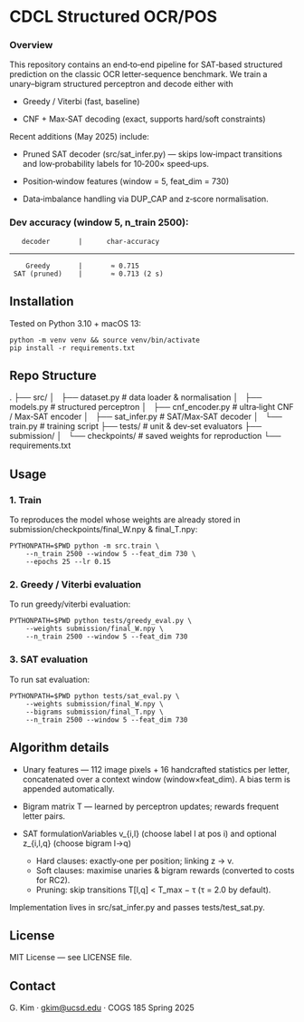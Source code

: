 # CDCL Structured OCR/POS

### Overview
This repository contains an end‑to‑end pipeline for SAT‑based structured prediction on the classic OCR letter‑sequence benchmark.  We train a unary–bigram structured perceptron and decode either with

- Greedy / Viterbi (fast, baseline)

- CNF + Max‑SAT decoding (exact, supports hard/soft constraints)

Recent additions (May 2025) include:

- Pruned SAT decoder (src/sat_infer.py) — skips low‑impact transitions and low‑probability labels for 10‑200× speed‑ups.

- Position‑window features (window = 5, feat_dim = 730)

- Data‑imbalance handling via DUP_CAP and z‑score normalisation.

### Dev accuracy (window 5, n_train 2500):
       decoder       |      char‑accuracy
---------------------------------------------
        Greedy       |       ≈ 0.715
     SAT (pruned)    |       ≈ 0.713 (2 s)


## Installation
Tested on Python 3.10 + macOS 13: 
```
python -m venv venv && source venv/bin/activate
pip install -r requirements.txt
```

## Repo Structure
.
├── src/
│   ├── dataset.py        # data loader & normalisation
│   ├── models.py         # structured perceptron
│   ├── cnf_encoder.py    # ultra‑light CNF / Max‑SAT encoder
│   ├── sat_infer.py      # SAT/Max‑SAT decoder
│   └── train.py          # training script
├── tests/                # unit & dev‑set evaluators
├── submission/
│   └── checkpoints/      # saved weights for reproduction
└── requirements.txt


## Usage 
### 1. Train
To reproduces the model whose weights are already stored in submission/checkpoints/final_W.npy & final_T.npy:
```
PYTHONPATH=$PWD python -m src.train \
    --n_train 2500 --window 5 --feat_dim 730 \
    --epochs 25 --lr 0.15
```
### 2. Greedy / Viterbi evaluation
To run greedy/viterbi evaluation:
```
PYTHONPATH=$PWD python tests/greedy_eval.py \
    --weights submission/final_W.npy \
    --n_train 2500 --window 5 --feat_dim 730
```
### 3. SAT evaluation
To run sat evaluation:
```
PYTHONPATH=$PWD python tests/sat_eval.py \
    --weights submission/final_W.npy \
    --bigrams submission/final_T.npy \
    --n_train 2500 --window 5 --feat_dim 730
```

## Algorithm details
- Unary features — 112 image pixels + 16 handcrafted statistics per letter, concatenated over a context window (window×feat_dim).  A bias term is appended automatically.

- Bigram matrix T — learned by perceptron updates; rewards frequent letter pairs.

- SAT formulationVariables v_{i,l} (choose label l at pos i) and optional z_{i,l,q} (choose bigram l→q)
    - Hard clauses: exactly‑one per position; linking z → v.
    - Soft clauses: maximise unaries & bigram rewards (converted to costs for RC2).
    - Pruning: skip transitions T[l,q] < T_max − τ (τ = 2.0 by default).

Implementation lives in src/sat_infer.py and passes tests/test_sat.py.


## License

MIT License — see LICENSE file.

## Contact

G. Kim  ·  gkim@ucsd.edu   ·  COGS 185 Spring 2025


